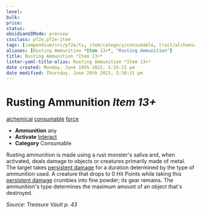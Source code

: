 ```yaml
---
level:
bulk:
price:
status:
obsidianUIMode: preview
cssclass: pf2e,pf2e-item
tags: [compendium/src/pf2e/tv, item/category/consumable, trait/alchemical, trait/consumable, trait/force]
aliases: [Rusting Ammunition *Item 13+*, "Rusting Ammunition"]
title: Rusting Ammunition *Item 13+*
linter-yaml-title-alias: Rusting Ammunition *Item 13+*
date created: Monday, June 19th 2023, 5:15:11 pm
date modified: Thursday, June 29th 2023, 5:30:31 pm
---
```


# Rusting Ammunition *Item 13+*

[alchemical](rules/traits/alchemical.md) [consumable](rules/traits/consumable.md) [force](rules/traits/force.md)  

- **Ammunition** any
- **Activate** [Interact](rules/actions/interact.md)
- **Category** Consumable

Rusting ammunition is made using a rust monster's saliva and, when activated, deals damage to objects or creatures primarily made of metal. The target takes [persistent damage](rules/conditions.md#Persistent%20Damage) for a duration determined by the type of ammunition used. A creature that drops to 0 Hit Points while taking this [persistent damage](rules/conditions.md#Persistent%20Damage) crumbles into fine powder; its gear remains. The ammunition's type determines the maximum amount of an object that's destroyed.

*Source: Treasure Vault p. 43*
